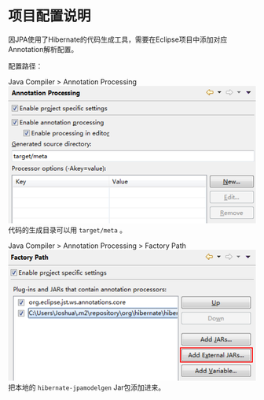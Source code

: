 # 项目配置说明

因JPA使用了Hibernate的代码生成工具，需要在Eclipse项目中添加对应Annotation解析配置。

配置路径：

Java Compiler > Annotation Processing<br/>
![Alt text](./docs/annotation_processing.png)<br/>
代码的生成目录可以用 `target/meta` 。

Java Compiler > Annotation Processing > Factory Path<br/>
![Alt text](./docs/factory_path.png)<br/>
把本地的 `hibernate-jpamodelgen` Jar包添加进来。